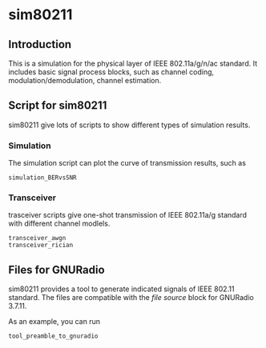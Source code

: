 # sim80211

## Introduction
This is a simulation for the physical layer of IEEE 802.11a/g/n/ac standard.
It includes basic signal process blocks, such as channel coding, modulation/demodulation, channel estimation.

## Script for sim80211

sim80211 give lots of scripts to show different types of simulation results.

### Simulation

The simulation script can plot the curve of transmission results, such as

    simulation_BERvsSNR

### Transceiver

trasceiver scripts give one-shot transmission of IEEE 802.11a/g standard with different channel modlels.

    transceiver_awgn
    transceiver_rician

## Files for GNURadio

sim80211 provides a tool to generate indicated signals of IEEE 802.11 standard.
The files are compatible with the *file source* block for GNURadio 3.7.11.

As an example, you can run
    
    tool_preamble_to_gnuradio

